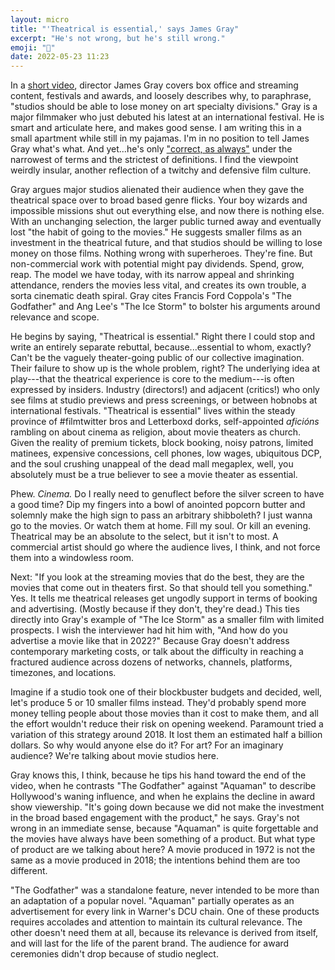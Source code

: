 ```yaml
---
layout: micro
title: "'Theatrical is essential,' says James Gray"
excerpt: "He's not wrong, but he's still wrong."
emoji: "🍿"
date: 2022-05-23 11:23
---
```

In a [short video](https://deadline.com/video/armageddon-time-james-gray-cannes-film-festival-box-office-streaming/), director James Gray covers box office and streaming content, festivals and awards, and loosely describes why, to paraphrase, "studios should be able to lose money on art specialty divisions." Gray is a major filmmaker who just debuted his latest at an international festival. He is smart and articulate here, and makes good sense. I am writing this in a small apartment while still in my pajamas. I'm in no position to tell James Gray what's what. And yet...he's only ["correct, as always"](https://twitter.com/SeanFennessey/status/1528526055916466176) under the narrowest of terms and the strictest of definitions. I find the viewpoint weirdly insular, another reflection of a twitchy and defensive film culture.<!--more-->

Gray argues major studios alienated their audience when they gave the theatrical space over to broad based genre flicks. Your boy wizards and impossible missions shut out everything else, and now there is nothing else. With an unchanging selection, the larger public turned away and eventually lost "the habit of going to the movies." He suggests smaller films as an investment in the theatrical future, and that studios should be willing to lose money on those films. Nothing wrong with superheroes. They're fine. But non-commercial work with potential might pay dividends. Spend, grow, reap. The model we have today, with its narrow appeal and shrinking attendance, renders the movies less vital, and creates its own trouble, a sorta cinematic death spiral. Gray cites Francis Ford Coppola's "The Godfather" and Ang Lee's "The Ice Storm" to bolster his arguments around relevance and scope.

He begins by saying, "Theatrical is essential." Right there I could stop and write an entirely separate rebuttal, because...essential to whom, exactly? Can't be the vaguely theater-going public of our collective imagination. Their failure to show up is the whole problem, right? The underlying idea at play---that the theatrical experience is core to the medium---is often expressed by insiders. Industry (directors!) and adjacent (critics!) who only see films at studio previews and press screenings, or between hobnobs at international festivals. "Theatrical is essential" lives within the steady province of #filmtwitter bros and Letterboxd dorks, self-appointed _aficións_ rambling on about cinema as religion, about movie theaters as church. Given the reality of premium tickets, block booking, noisy patrons, limited matinees, expensive concessions, cell phones, low wages, ubiquitous DCP, and the soul crushing unappeal of the dead mall megaplex, well, you absolutely must be a true believer to see a movie theater as essential.

Phew. _Cinema._ Do I really need to genuflect before the silver screen to have a good time? Dip my fingers into a bowl of anointed popcorn butter and solemnly make the high sign to pass an arbitrary shibboleth? I just wanna go to the movies. Or watch them at home. Fill my soul. Or kill an evening. Theatrical may be an absolute to the select, but it isn't to most. A commercial artist should go where the audience lives, I think, and not force them into a windowless room.

Next: "If you look at the streaming movies that do the best, they are the movies that come out in theaters first. So that should tell you something." Yes. It tells me theatrical releases get ungodly support in terms of booking and advertising. (Mostly because if they don't, they're dead.) This ties directly into Gray's example of "The Ice Storm" as a smaller film with limited prospects. I wish the interviewer had hit him with, "And how do you advertise a movie like that in 2022?" Because Gray doesn't address contemporary marketing costs, or talk about the difficulty in reaching a fractured audience across dozens of networks, channels, platforms, timezones, and locations.

Imagine if a studio took one of their blockbuster budgets and decided, well, let's produce 5 or 10 smaller films instead. They'd probably spend more money telling people about those movies than it cost to make them, and all the effort wouldn't reduce their risk on opening weekend. Paramount tried a variation of this strategy around 2018. It lost them an estimated half a billion dollars. So why would anyone else do it? For art? For an imaginary audience? We're talking about movie studios here.

Gray knows this, I think, because he tips his hand toward the end of the video, when he contrasts "The Godfather" against "Aquaman" to describe Hollywood's waning influence, and when he explains the decline in award show viewership. "It's going down because we did not make the investment in the broad based engagement with the product," he says. Gray's not wrong in an immediate sense, because "Aquaman" is quite forgettable and the movies have always have been something of a product. But what type of product are we talking about here? A movie produced in 1972 is not the same as a movie produced in 2018; the intentions behind them are too different.

"The Godfather" was a standalone feature, never intended to be more than an adaptation of a popular novel. "Aquaman" partially operates as an advertisement for every link in Warner's DCU chain. One of these products requires accolades and attention to maintain its cultural relevance. The other doesn't need them at all, because its relevance is derived from itself, and will last for the life of the parent brand. The audience for award ceremonies didn't drop because of studio neglect.
